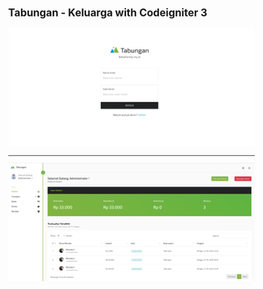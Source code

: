 ## Tabungan - Keluarga with Codeigniter 3

<p align="center">
<img src="https://github.com/syaifulkiara/tabungan-keluarga/blob/master/login.png">
  <hr>
<img src="https://github.com/syaifulkiara/tabungan-keluarga/blob/master/dashboard.png">
</p>

